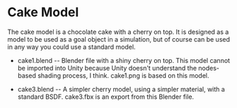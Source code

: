 
# Cake Model

The cake model is a chocolate cake with a cherry on top.  It is designed
as a model to be used as a goal object in a simulation, but of course
can be used in any way you could use a standard model.

* cake1.blend -- Blender file with a shiny cherry on top.  This model
  cannot be imported into Unity because Unity doesn't understand the
  nodes-based shading process, I think.  cake1.png is based on this model.

* cake3.blend -- A simpler cherry model, using a simpler material, with a
  standard BSDF.   cake3.fbx is an export from this Blender file.

